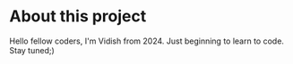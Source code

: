 # About this project
Hello fellow coders, I'm Vidish from 2024. Just beginning to learn to code.
Stay tuned;)